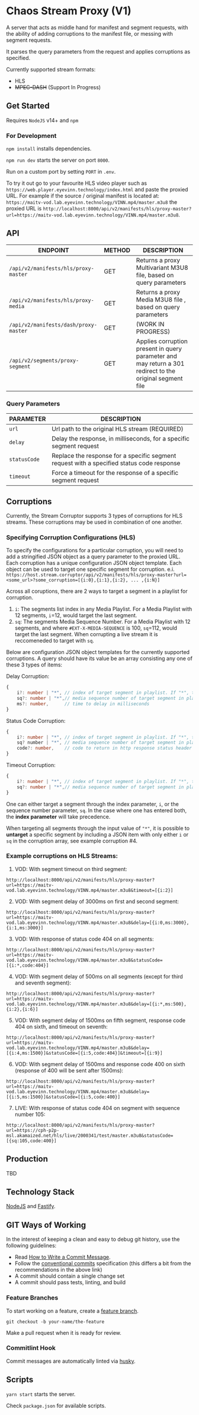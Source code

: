 # Chaos Stream Proxy (V1)

A server that acts as middle hand for manifest and segment requests, with the ability of adding corruptions to the manifest file, or messing with segment requests.

It parses the query parameters from the request and applies corruptions as specified.

Currently supported stream formats:

- HLS
- ~~MPEG-DASH~~ (Support In Progress)

## Get Started

Requires `NodeJS` v14+ and `npm`

### For Development

`npm install` installs dependencies.

`npm run dev` starts the server on port `8000`.

Run on a custom port by setting `PORT` in `.env`.

To try it out go to your favourite HLS video player such as `https://web.player.eyevinn.technology/index.html` and paste the proxied URL. For example if the source / original manifest is located at: `https://maitv-vod.lab.eyevinn.technology/VINN.mp4/master.m3u8` the proxied URL is `http://localhost:8000/api/v2/manifests/hls/proxy-master?url=https://maitv-vod.lab.eyevinn.technology/VINN.mp4/master.m3u8`.

## API

| ENDPOINT                              | METHOD | DESCRIPTION                                                                                              |
| ------------------------------------- | ------ | -------------------------------------------------------------------------------------------------------- |
| `/api/v2/manifests/hls/proxy-master`  | GET    | Returns a proxy Multivariant M3U8 file, based on query parameters                                        |
| `/api/v2/manifests/hls/proxy-media`   | GET    | Returns a proxy Media M3U8 file , based on query parameters                                              |
| `/api/v2/manifests/dash/proxy-master` | GET    | (WORK IN PROGRESS)                                                                                       |
| `/api/v2/segments/proxy-segment`      | GET    | Applies corruption present in query parameter and may return a 301 redirect to the original segment file |

### Query Parameters

| PARAMETER    | DESCRIPTION                                                                               |
| ------------ | ----------------------------------------------------------------------------------------- |
| `url`        | Url path to the original HLS stream (REQUIRED)                                            |
| `delay`      | Delay the response, in milliseconds, for a specific segment request                       |
| `statusCode` | Replace the response for a specific segment request with a specified status code response |
| `timeout`    | Force a timeout for the response of a specific segment request                            |

## Corruptions

Currently, the Stream Corruptor supports 3 types of corruptions for HLS streams. These corruptions may be used in combination of one another.

### Specifying Corruption Configurations (HLS)

To specify the configurations for a particular corruption, you will need to add a stringified JSON object as a query parameter to the proxied URL.
Each corruption has a unique configuration JSON object template. Each object can be used to target one specific segment for corruption.
e.i. `https://host.stream.corruptor/api/v2/manifests/hls/proxy-master?url=<some_url>?some_corruption=[{i:0},{i:1},{i:2}, ... ,{i:N}]`

Across all coruptions, there are 2 ways to target a segment in a playlist for corruption.

1. `i`: The segments list index in any Media Playlist. For a Media Playlist with 12 segments, `i`=12, would target the last segment.
2. `sq`: The segments Media Sequence Number. For a Media Playlist with 12 segments, and where `#EXT-X-MEDIA-SEQUENCE` is 100, `sq`=112, would target the last segment. When corrupting a live stream it is reccomeneded to target with `sq`.

Below are configuration JSON object templates for the currently supported corruptions. A query should have its value be an array consisting any one of these 3 types of items:

Delay Corruption:

```typescript
{
    i?: number | "*", // index of target segment in playlist. If "*", then target all segments. (Starts on 0)
    sq?: number | "*",// media sequence number of target segment in playlist. If "*", then target all segments
    ms?: number,      // time to delay in milliseconds
}
```

Status Code Corruption:

```typescript
{
    i?: number | "*", // index of target segment in playlist. If "*", then target all segments. (Starts on 0)
    sq? number | "*", // media sequence number of target segment in playlist. If "*", then target all segments
    code?: number,    // code to return in http response status header instead of media file
}
```

Timeout Corruption:

```typescript
{
    i?: number | "*", // index of target segment in playlist. If "*", then target all segments. (Starts on 0)
    sq?: number | "*",// media sequence number of target segment in playlist. If "*", then target all segments
}
```

One can either target a segment through the index parameter, `i`, or the sequence number parameter, `sq`. In the case where one has entered both, the **index parameter** will take precedence.

When targeting all segments through the input value of `"*"`, it is possible to **untarget** a specific segment by including a JSON item with only either `i` or `sq` in the corruption array, see example corruption #4.

### Example corruptions on HLS Streams:

1. VOD: With segment timeout on third segment:

```
http://localhost:8000/api/v2/manifests/hls/proxy-master?url=https://maitv-vod.lab.eyevinn.technology/VINN.mp4/master.m3u8&timeout=[{i:2}]
```

2. VOD: With segment delay of 3000ms on first and second segment:

```
http://localhost:8000/api/v2/manifests/hls/proxy-master?url=https://maitv-vod.lab.eyevinn.technology/VINN.mp4/master.m3u8&delay=[{i:0,ms:3000},{i:1,ms:3000}]
```

3. VOD: With response of status code 404 on all segments:

```
http://localhost:8000/api/v2/manifests/hls/proxy-master?url=https://maitv-vod.lab.eyevinn.technology/VINN.mp4/master.m3u8&statusCode=[{i:*,code:404}]
```

4. VOD: With segment delay of 500ms on all segments (except for third and seventh segment):

```
http://localhost:8000/api/v2/manifests/hls/proxy-master?url=https://maitv-vod.lab.eyevinn.technology/VINN.mp4/master.m3u8&delay=[{i:*,ms:500},{i:2},{i:6}]
```

5. VOD: With segment delay of 1500ms on fifth segment, response code 404 on sixth, and timeout on seventh:

```
http://localhost:8000/api/v2/manifests/hls/proxy-master?url=https://maitv-vod.lab.eyevinn.technology/VINN.mp4/master.m3u8&delay=[{i:4,ms:1500}]&statusCode=[{i:5,code:404}]&timeout=[{i:9}]
```

6. VOD: With segment delay of 1500ms and response code 400 on sixth (response of 400 will be sent after 1500ms):

```
http://localhost:8000/api/v2/manifests/hls/proxy-master?url=https://maitv-vod.lab.eyevinn.technology/VINN.mp4/master.m3u8&delay=[{i:5,ms:1500}]&statusCode=[{i:5,code:400}]
```

7. LIVE: With response of status code 404 on segment with sequence number 105:

```
http://localhost:8000/api/v2/manifests/hls/proxy-master?url=https://cph-p2p-msl.akamaized.net/hls/live/2000341/test/master.m3u8&statusCode=[{sq:105,code:400}]
```

## Production

TBD

## Technology Stack

[NodeJS](https://nodejs.org/en/) and [Fastify](https://www.fastify.io/).

## GIT Ways of Working

In the interest of keeping a clean and easy to debug git history, use the following guidelines:

- Read [How to Write a Commit Message](https://chris.beams.io/posts/git-commit/).
- Follow the [conventional commits](https://www.conventionalcommits.org/en/v1.0.0-beta.4/) specification (this differs a bit from the recommendations in the above link)
- A commit should contain a single change set
- A commit should pass tests, linting, and build

### Feature Branches

To start working on a feature, create a [feature branch](https://www.atlassian.com/git/tutorials/comparing-workflows/feature-branch-workflow).

`git checkout -b your-name/the-feature`

Make a pull request when it is ready for review.

### Commitlint Hook

Commit messages are automatically linted via [husky](https://github.com/typicode/husky).

## Scripts

`yarn start` starts the server.

Check `package.json` for available scripts.
